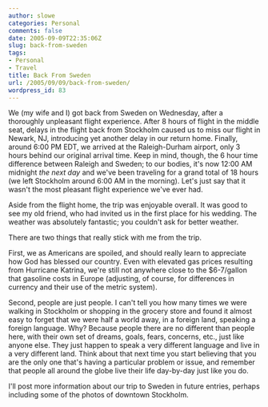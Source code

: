 ```yaml
---
author: slowe
categories: Personal
comments: false
date: 2005-09-09T22:35:06Z
slug: back-from-sweden
tags:
- Personal
- Travel
title: Back From Sweden
url: /2005/09/09/back-from-sweden/
wordpress_id: 83
---
```


We (my wife and I) got back from Sweden on Wednesday, after a thoroughly unpleasant flight experience. After 8 hours of flight in the middle seat, delays in the flight back from Stockholm caused us to miss our flight in Newark, NJ, introducing yet another delay in our return home. Finally, around 6:00 PM EDT, we arrived at the Raleigh-Durham airport, only 3 hours behind our original arrival time. Keep in mind, though, the 6 hour time difference between Raleigh and Sweden; to our bodies, it's now 12:00 AM midnight _the next day_ and we've been traveling for a grand total of 18 hours (we left Stockholm around 6:00 AM in the morning). Let's just say that it wasn't the most pleasant flight experience we've ever had.

Aside from the flight home, the trip was enjoyable overall. It was good to see my old friend, who had invited us in the first place for his wedding. The weather was absolutely fantastic; you couldn't ask for better weather.

There are two things that really stick with me from the trip.

First, we as Americans are spoiled, and should really learn to appreciate how God has blessed our country. Even with elevated gas prices resulting from Hurricane Katrina, we're still not anywhere close to the $6-7/gallon that gasoline costs in Europe (adjusting, of course, for differences in currency and their use of the metric system).

Second, people are just people. I can't tell you how many times we were walking in Stockholm or shopping in the grocery store and found it almost easy to forget that we were half a world away, in a foreign land, speaking a foreign language. Why? Because people there are no different than people here, with their own set of dreams, goals, fears, concerns, etc., just like anyone else. They just happen to speak a very different language and live in a very different land. Think about that next time you start believing that you are the only one that's having a particular problem or issue, and remember that people all around the globe live their life day-by-day just like you do.

I'll post more information about our trip to Sweden in future entries, perhaps including some of the photos of downtown Stockholm.
